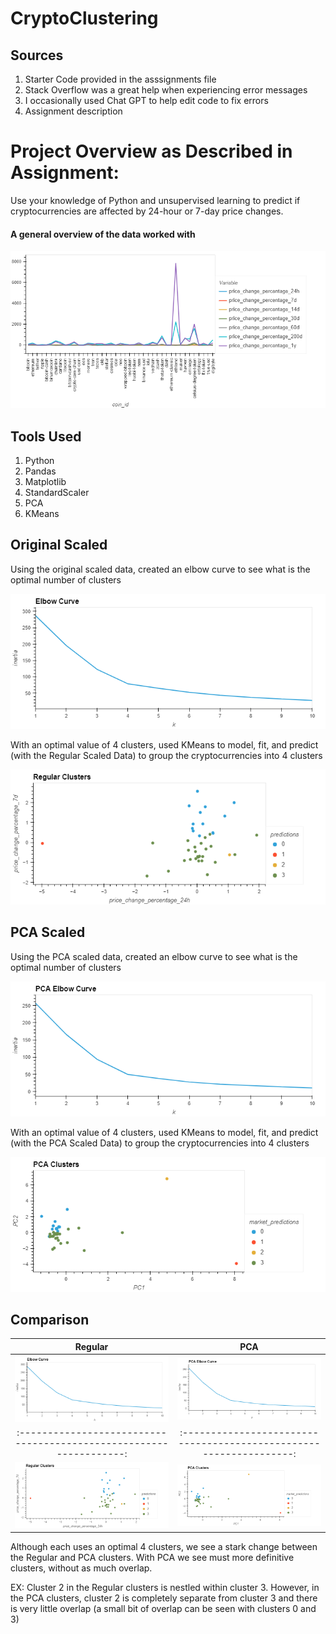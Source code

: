 # CryptoClustering

## Sources

1. Starter Code provided in the asssignments file
2. Stack Overflow was a great help when experiencing error messages
3. I occasionally used Chat GPT to help edit code to fix errors
4. Assignment description

# Project Overview as Described in Assignment:

Use your knowledge of Python and unsupervised learning to predict if cryptocurrencies are affected by 24-hour or 7-day price changes.

#### A general overview of the data worked with
![Overview](https://github.com/beccasolomon22/CryptoClustering/blob/main/Images/Overview.png) 

## Tools Used
1. Python
2. Pandas
3. Matplotlib
4. StandardScaler
5. PCA
6. KMeans

## Original Scaled

Using the original scaled data, created an elbow curve to see what is the optimal number of clusters

![reg_elbow](https://github.com/beccasolomon22/CryptoClustering/blob/main/Images/Reg_Elbow.png)

With an optimal value of 4 clusters, used KMeans to model, fit, and predict (with the Regular Scaled Data) to group the cryptocurrencies into 4 clusters

![reg_clusters](https://github.com/beccasolomon22/CryptoClustering/blob/main/Images/Reg_Clusters.png) 

## PCA Scaled

Using the PCA scaled data, created an elbow curve to see what is the optimal number of clusters

![pca_elbow](https://github.com/beccasolomon22/CryptoClustering/blob/main/Images/PCA_Elbow.png) 

With an optimal value of 4 clusters, used KMeans to model, fit, and predict (with the PCA Scaled Data) to group the cryptocurrencies into 4 clusters

![pca_clusters](https://github.com/beccasolomon22/CryptoClustering/blob/main/Images/PCA_Clusters.png) 

## Comparison

Regular          |   PCA
:-----------------------------------------------------------------:|:-----------------------------------------------------------------:
![reg_elbow](https://github.com/beccasolomon22/CryptoClustering/blob/main/Images/Reg_Elbow.png) | ![pca_elbow](https://github.com/beccasolomon22/CryptoClustering/blob/main/Images/PCA_Elbow.png) 
:-----------------------------------------------------------------:|:-----------------------------------------------------------------:
![reg_clusters](https://github.com/beccasolomon22/CryptoClustering/blob/main/Images/Reg_Clusters.png)   | ![pca_clusters](https://github.com/beccasolomon22/CryptoClustering/blob/main/Images/PCA_Clusters.png) 

Although each uses an optimal 4 clusters, we see a stark change between the Regular and PCA clusters. With PCA we see must more definitive clusters, without as much overlap. 

EX: Cluster 2 in the Regular clusters is nestled within cluster 3. However, in the PCA clusters, cluster 2 is completely separate from cluster 3 and there is very little overlap (a small bit of overlap can be seen with clusters 0 and 3)


